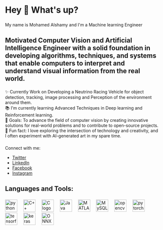 <h1 align="left">Hey 👋 What's up?</h1>

###

<p align="left">My name is Mohamed Alshamy and I'm a Machine learning Engineer</p>

###

<h2 align="left">Motivated Computer Vision and Artificial Intelligence Engineer with a solid foundation in developing algorithms, techniques, and systems that enable computers to interpret and understand visual information from the real world.</h2>

###

<p align="left">✨ Currently Work on Developing a Neutrino Racing Vehicle for object detection, tracking, image processing and Perception of the environment around them.<br>📚 I'm currently learning Advanced Techniques in Deep learning and Reinforcement learning.<br>🎯 Goals: To advance the field of computer vision by creating innovative solutions for real-world problems and to contribute to open-source projects.<br>🎲 Fun fact: I love exploring the intersection of technology and creativity, and I often experiment with AI-generated art in my spare time.</p>

###

<p>Connect with me:</p>
<ul>
    <li><a href="https://x.com/mo7amed_alshamy?t=uHAIfJGARR_fq_L1l8njRg&s=09" target="_blank"><i class="fab fa-twitter"></i> Twitter</a></li>
    <li><a href="https://linkedin.com/in/Mohamed-Alshamy" target="_blank"><i class="fab fa-linkedin"></i> LinkedIn</a></li>
    <li><a href="https://www.facebook.com/share/ZmszK9UjwnpAAGQc/?mibextid=qi2Omg" target="_blank"><i class="fab fa-facebook"></i> Facebook</a></li>
    <li><a href="https://www.instagram.com/mo7amed_alshamy?igsh=MWxubXEyNGcyYnR2ZA==" target="_blank"><i class="fab fa-instagram"></i> Instagram</a></li>
</ul>



###

<h2 align="left">Languages and Tools:</h2>

###

<div align="left">
  <img src="https://cdn.jsdelivr.net/gh/devicons/devicon/icons/python/python-original.svg" height="40" alt="python logo" />
  <img width="12" />
  <img src="https://cdn.jsdelivr.net/gh/devicons/devicon/icons/cplusplus/cplusplus-original.svg" height="40" alt="C++ logo" />
  <img width="12" />
  <img src="https://cdn.jsdelivr.net/gh/devicons/devicon/icons/c/c-original.svg" height="40" alt="C logo" />
  <img width="12" />
  <img src="https://cdn.jsdelivr.net/gh/devicons/devicon/icons/java/java-original.svg" height="40" alt="Java logo" />
  <img width="12" />
  <img src="https://cdn.jsdelivr.net/gh/devicons/devicon/icons/matlab/matlab-original.svg" height="40" alt="MATLAB logo" />
  <img width="12" />
  <img src="https://cdn.jsdelivr.net/gh/devicons/devicon/icons/mysql/mysql-original.svg" height="40" alt="MySQL logo" />
  <img width="12" />
  <img src="https://cdn.jsdelivr.net/gh/devicons/devicon/icons/opencv/opencv-original.svg" height="40" alt="opencv logo" />
  <img width="12" />
  <img src="https://cdn.jsdelivr.net/gh/devicons/devicon/icons/pytorch/pytorch-original.svg" height="40" alt="pytorch logo" />
  <img width="12" />
  <img src="https://cdn.jsdelivr.net/gh/devicons/devicon/icons/tensorflow/tensorflow-original.svg" height="40" alt="tensorflow logo" />
  <img width="12" />
  <img src="https://cdn.jsdelivr.net/gh/devicons/devicon/icons/keras/keras-original.svg" height="40" alt="keras logo" />
  <img width="12" />
  <img src="https://cdn.jsdelivr.net/gh/devicons/devicon/icons/onnx/onnx-original.svg" height="40" alt="ONNX logo" />
  <img width="12" />
</div>

###
